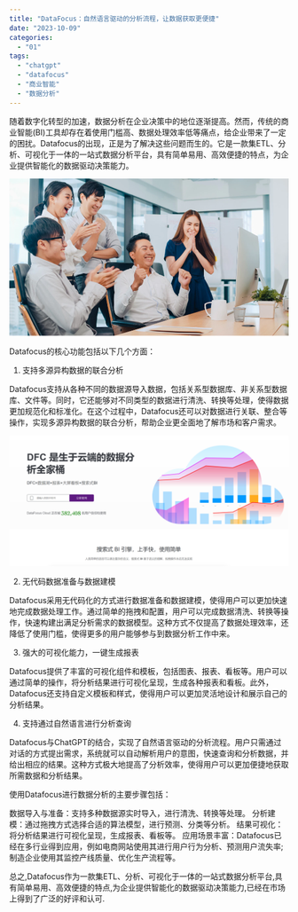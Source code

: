 ```yaml
---
title: "DataFocus：自然语言驱动的分析流程，让数据获取更便捷"
date: "2023-10-09"
categories: 
  - "01"
tags: 
  - "chatgpt"
  - "datafocus"
  - "商业智能"
  - "数据分析"
---
```


随着数字化转型的加速，数据分析在企业决策中的地位逐渐提高。然而，传统的商业智能(BI)工具却存在着使用门槛高、数据处理效率低等痛点，给企业带来了一定的困扰。Datafocus的出现，正是为了解决这些问题而生的。它是一款集ETL、分析、可视化于一体的一站式数据分析平台，具有简单易用、高效便捷的特点，为企业提供智能化的数据驱动决策能力。

![销售.png](images/1658395145-png.png)

Datafocus的核心功能包括以下几个方面：

1. 支持多源异构数据的联合分析

Datafocus支持从各种不同的数据源导入数据，包括关系型数据库、非关系型数据库、文件等。同时，它还能够对不同类型的数据进行清洗、转换等处理，使得数据更加规范化和标准化。在这个过程中，Datafocus还可以对数据进行关联、整合等操作，实现多源异构数据的联合分析，帮助企业更全面地了解市场和客户需求。

![](images/1686616238-%E5%BE%AE%E4%BF%A1%E6%88%AA%E5%9B%BE_20230512142316.png)

2. 无代码数据准备与数据建模

Datafocus采用无代码化的方式进行数据准备和数据建模，使得用户可以更加快速地完成数据处理工作。通过简单的拖拽和配置，用户可以完成数据清洗、转换等操作，快速构建出满足分析需求的数据模型。这种方式不仅提高了数据处理效率，还降低了使用门槛，使得更多的用户能够参与到数据分析工作中来。

3. 强大的可视化能力，一键生成报表

Datafocus提供了丰富的可视化组件和模板，包括图表、报表、看板等。用户可以通过简单的操作，将分析结果进行可视化呈现，生成各种报表和看板。此外，Datafocus还支持自定义模板和样式，使得用户可以更加灵活地设计和展示自己的分析结果。

4. 支持通过自然语言进行分析查询

Datafocus与ChatGPT的结合，实现了自然语言驱动的分析流程。用户只需通过对话的方式提出需求，系统就可以自动解析用户的意图，快速查询和分析数据，并给出相应的结果。这种方式极大地提高了分析效率，使得用户可以更加便捷地获取所需数据和分析结果。

使用Datafocus进行数据分析的主要步骤包括：

数据导入与准备：支持多种数据源实时导入，进行清洗、转换等处理。 分析建模：通过拖拽方式选择合适的算法模型，进行预测、分类等分析。 结果可视化：将分析结果进行可视化呈现，生成报表、看板等。 应用场景丰富：Datafocus已经在多行业得到应用，例如电商网站使用其进行用户行为分析、预测用户流失率;制造企业使用其监控产线质量、优化生产流程等。

总之,Datafocus作为一款集ETL、分析、可视化于一体的一站式数据分析平台,具有简单易用、高效便捷的特点,为企业提供智能化的数据驱动决策能力,已经在市场上得到了广泛的好评和认可.
